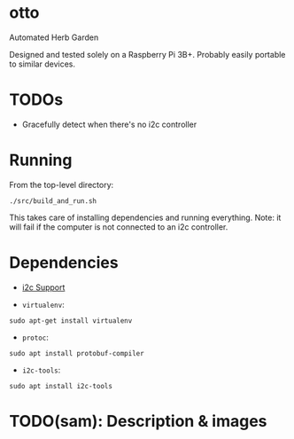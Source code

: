 # otto
Automated Herb Garden

Designed and tested solely on a Raspberry Pi 3B+. Probably easily portable to
similar devices.

# TODOs
* Gracefully detect when there's no i2c controller


# Running
From the top-level directory:

```
./src/build_and_run.sh
```

This takes care of installing dependencies and running everything. Note: it
will fail if the computer is not connected to an i2c controller.

# Dependencies

* [i2c Support](https://www.waveshare.com/wiki/Raspberry_Pi_Tutorial_Series:_I2C)

* `virtualenv`:
```
sudo apt-get install virtualenv
```

* `protoc`:
```
sudo apt install protobuf-compiler
```

* `i2c-tools`:
```
sudo apt install i2c-tools
```


# TODO(sam): Description & images
